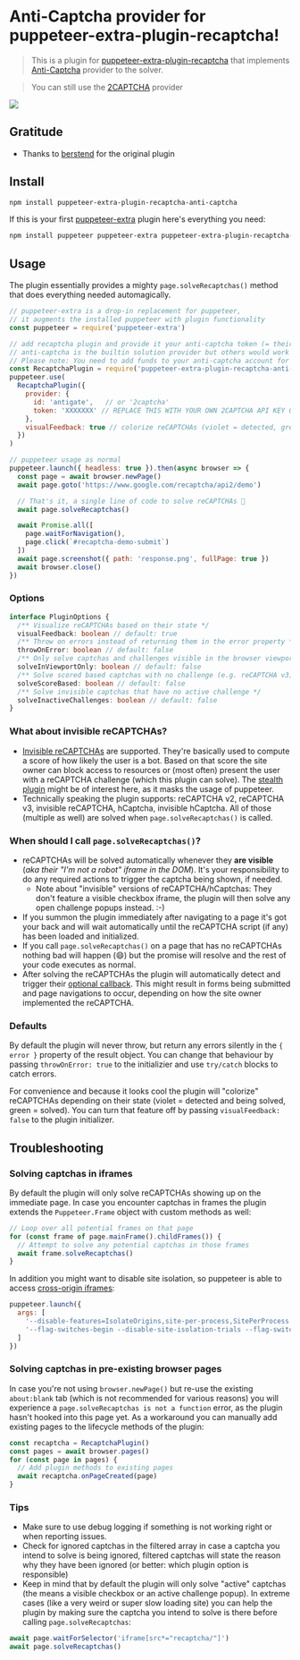 # Anti-Captcha provider for puppeteer-extra-plugin-recaptcha!

> This is a plugin for [puppeteer-extra-plugin-recaptcha](https://github.com/berstend/puppeteer-extra/tree/master/packages/puppeteer-extra-plugin-recaptcha) that implements [Anti-Captcha](https://getcaptchasolution.com/w3dxzftg7u) provider to the solver.

> You can still use the [2CAPTCHA](https://2captcha.com/?from=18177101) provider

![](https://i.imgur.com/SWrIQw0.gif)

## Gratitude

-   Thanks to [berstend](https://github.com/berstend) for the original plugin

## Install

```bash
npm install puppeteer-extra-plugin-recaptcha-anti-captcha
```

If this is your first [puppeteer-extra](https://github.com/berstend/puppeteer-extra) plugin here's everything you need:

```bash
npm install puppeteer puppeteer-extra puppeteer-extra-plugin-recaptcha-anti-captcha
```

## Usage

The plugin essentially provides a mighty `page.solveRecaptchas()` method that does everything needed automagically.

```js
// puppeteer-extra is a drop-in replacement for puppeteer,
// it augments the installed puppeteer with plugin functionality
const puppeteer = require('puppeteer-extra')

// add recaptcha plugin and provide it your anti-captcha token (= their apiKey)
// anti-captcha is the builtin solution provider but others would work as well.
// Please note: You need to add funds to your anti-captcha account for this to work
const RecaptchaPlugin = require('puppeteer-extra-plugin-recaptcha-anti-captcha')
puppeteer.use(
  RecaptchaPlugin({
    provider: {
      id: 'antigate',   // or '2captcha'
      token: 'XXXXXXX' // REPLACE THIS WITH YOUR OWN 2CAPTCHA API KEY OR ANTI-CAPTCHA API KEY ⚡
    },
    visualFeedback: true // colorize reCAPTCHAs (violet = detected, green = solved)
  })
)

// puppeteer usage as normal
puppeteer.launch({ headless: true }).then(async browser => {
  const page = await browser.newPage()
  await page.goto('https://www.google.com/recaptcha/api2/demo')

  // That's it, a single line of code to solve reCAPTCHAs 🎉
  await page.solveRecaptchas()

  await Promise.all([
    page.waitForNavigation(),
    page.click(`#recaptcha-demo-submit`)
  ])
  await page.screenshot({ path: 'response.png', fullPage: true })
  await browser.close()
})
```

### Options

```ts
interface PluginOptions {
  /** Visualize reCAPTCHAs based on their state */
  visualFeedback: boolean // default: true
  /** Throw on errors instead of returning them in the error property */
  throwOnError: boolean // default: false
  /** Only solve captchas and challenges visible in the browser viewport */
  solveInViewportOnly: boolean // default: false
  /** Solve scored based captchas with no challenge (e.g. reCAPTCHA v3) */
  solveScoreBased: boolean // default: false
  /** Solve invisible captchas that have no active challenge */
  solveInactiveChallenges: boolean // default: false
}
```

### What about invisible reCAPTCHAs?

- [Invisible reCAPTCHAs](https://developers.google.com/recaptcha/docs/invisible) are supported. They're basically used to compute a score of how likely the user is a bot. Based on that score the site owner can block access to resources or (most often) present the user with a reCAPTCHA challenge (which this plugin can solve). The [stealth plugin](https://github.com/berstend/puppeteer-extra/tree/master/packages/puppeteer-extra-plugin-stealth) might be of interest here, as it masks the usage of puppeteer.
- Technically speaking the plugin supports: reCAPTCHA v2, reCAPTCHA v3, invisible reCAPTCHA, hCaptcha, invisible hCaptcha. All of those (multiple as well) are solved when `page.solveRecaptchas()` is called.

### When should I call `page.solveRecaptchas()`?

- reCAPTCHAs will be solved automatically whenever they **are visible** (_aka their "I'm not a robot" iframe in the DOM_). It's your responsibility to do any required actions to trigger the captcha being shown, if needed.
  - Note about "invisible" versions of reCAPTCHA/hCaptchas: They don't feature a visible checkbox iframe, the plugin will then solve any open challenge popups instead. :-)
- If you summon the plugin immediately after navigating to a page it's got your back and will wait automatically until the reCAPTCHA script (if any) has been loaded and initialized.
- If you call `page.solveRecaptchas()` on a page that has no reCAPTCHAs nothing bad will happen (😄) but the promise will resolve and the rest of your code executes as normal.
- After solving the reCAPTCHAs the plugin will automatically detect and trigger their [optional callback](https://developers.google.com/recaptcha/docs/display#render_param). This might result in forms being submitted and page navigations to occur, depending on how the site owner implemented the reCAPTCHA.

### Defaults

By default the plugin will never throw, but return any errors silently in the `{ error }` property of the result object. You can change that behaviour by passing `throwOnError: true` to the initializier and use `try/catch` blocks to catch errors.

For convenience and because it looks cool the plugin will "colorize" reCAPTCHAs depending on their state (violet = detected and being solved, green = solved). You can turn that feature off by passing `visualFeedback: false` to the plugin initializer.

## Troubleshooting

### Solving captchas in iframes

By default the plugin will only solve reCAPTCHAs showing up on the immediate page. In case you encounter captchas in frames the plugin extends the `Puppeteer.Frame` object with custom methods as well:

```js
// Loop over all potential frames on that page
for (const frame of page.mainFrame().childFrames()) {
  // Attempt to solve any potential captchas in those frames
  await frame.solveRecaptchas()
}
```

In addition you might want to disable site isolation, so puppeteer is able to access [cross-origin iframes](https://github.com/puppeteer/puppeteer/issues/2548):

```js
puppeteer.launch({
  args: [
    '--disable-features=IsolateOrigins,site-per-process,SitePerProcess',
    '--flag-switches-begin --disable-site-isolation-trials --flag-switches-end'
  ]
})
```

### Solving captchas in pre-existing browser pages

In case you're not using `browser.newPage()` but re-use the existing `about:blank` tab (which is not recommended for various reasons) you will experience a `page.solveRecaptchas is not a function` error, as the plugin hasn't hooked into this page yet. As a workaround you can manually add existing pages to the lifecycle methods of the plugin:

```js
const recaptcha = RecaptchaPlugin()
const pages = await browser.pages()
for (const page in pages) {
  // Add plugin methods to existing pages
  await recaptcha.onPageCreated(page)
}
```

### Tips

- Make sure to use debug logging if something is not working right or when reporting issues.
- Check for ignored captchas in the filtered array in case a captcha you intend to solve is being ignored, filtered captchas will state the reason why they have been ignored (or better: which plugin option is responsible)
- Keep in mind that by default the plugin will only solve "active" captchas (the means a visible checkbox or an active challenge popup). In extreme cases (like a very weird or super slow loading site) you can help the plugin by making sure the captcha you intend to solve is there before calling `page.solveRecaptchas`:

```js
await page.waitForSelector('iframe[src*="recaptcha/"]')
await page.solveRecaptchas()
```